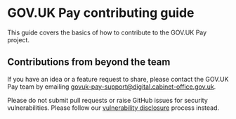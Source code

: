 # GOV.UK Pay contributing guide

This guide covers the basics of how to contribute to the GOV.UK Pay project.

## Contributions from beyond the team

If you have an idea or a feature request to share, please contact the GOV.UK Pay team by emailing govuk-pay-support@digital.cabinet-office.gov.uk.

Please do not submit pull requests or raise GitHub issues for security vulnerabilities. Please follow our [vulnerability disclosure](https://github.com/alphagov/pay-logging-s3-to-firehose-delivery/blob/main/README.md#vulnerability-disclosure) process instead.

